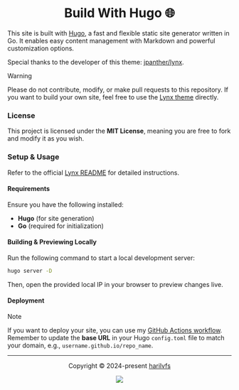 <div align="center">

<h1>Build With Hugo 🌐</h1>
</div>

This site is built with [Hugo](https://gohugo.io/), a fast and flexible static site generator written in Go. It enables easy content management with Markdown and powerful customization options.  

Special thanks to the developer of this theme: [jpanther/lynx](https://github.com/jpanther/lynx/).  

> [!WARNING]  
> Please do not contribute, modify, or make pull requests to this repository. If you want to build your own site, feel free to use the [Lynx theme](https://themes.gohugo.io/themes/lynx/) directly.  

### License  
This project is licensed under the **MIT License**, meaning you are free to fork and modify it as you wish.  

### Setup & Usage  
Refer to the official [Lynx README](https://github.com/jpanther/lynx?tab=readme-ov-file#lynx) for detailed instructions.  

#### Requirements  
Ensure you have the following installed:  
- **Hugo** (for site generation)  
- **Go** (required for initialization)  

#### Building & Previewing Locally  
Run the following command to start a local development server:  

```bash
hugo server -D
```  

Then, open the provided local IP in your browser to preview changes live.  

#### Deployment  
> [!NOTE]  
> If you want to deploy your site, you can use my [GitHub Actions workflow](https://github.com/harilvfs/links/blob/main/.github/workflows/hugo.yml).  
> Remember to update the **base URL** in your Hugo `config.toml` file to match your domain, e.g., `username.github.io/repo_name`.  

---

<p align="center">
	Copyright &copy; 2024-present <a href="https://github.com/harilvfs" target="_blank">harilvfs</a>
</p>

<p align="center">
<a href="https://github.com/harilvfs/links/blob/main/LICENSE"> <img src="https://img.shields.io/github/license/harilvfs/links?logo=Github&colorA=2D95E3&colorB=FF4088&style=for-the-badge"></a>
</p>

